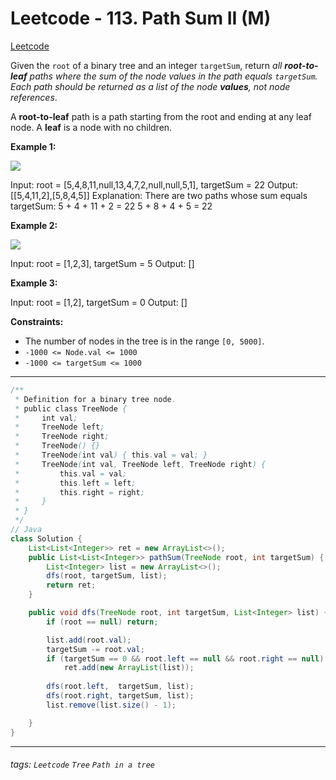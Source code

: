 # Leetcode - 113. Path Sum II (M)

[Leetcode](https://leetcode.com/problems/path-sum-ii/description/)

Given the `root` of a binary tree and an integer `targetSum`, return _all **root-to-leaf** paths where the sum of the node values in the path equals _`targetSum`_. Each path should be returned as a list of the node **values**, not node references_.

A **root-to-leaf** path is a path starting from the root and ending at any leaf node. A **leaf** is a node with no children.

**Example 1:**

![](https://assets.leetcode.com/uploads/2021/01/18/pathsumii1.jpg)

Input: root = [5,4,8,11,null,13,4,7,2,null,null,5,1], targetSum = 22
Output: [[5,4,11,2],[5,8,4,5]]
Explanation: There are two paths whose sum equals targetSum:
5 + 4 + 11 + 2 = 22
5 + 8 + 4 + 5 = 22

**Example 2:**

![](https://assets.leetcode.com/uploads/2021/01/18/pathsum2.jpg)

Input: root = [1,2,3], targetSum = 5
Output: []

**Example 3:**

Input: root = [1,2], targetSum = 0
Output: []

**Constraints:**

-   The number of nodes in the tree is in the range `[0, 5000]`.
-   `-1000 <= Node.val <= 1000`
-   `-1000 <= targetSum <= 1000`

---

```java
/**
 * Definition for a binary tree node.
 * public class TreeNode {
 *     int val;
 *     TreeNode left;
 *     TreeNode right;
 *     TreeNode() {}
 *     TreeNode(int val) { this.val = val; }
 *     TreeNode(int val, TreeNode left, TreeNode right) {
 *         this.val = val;
 *         this.left = left;
 *         this.right = right;
 *     }
 * }
 */
// Java
class Solution {
    List<List<Integer>> ret = new ArrayList<>();
    public List<List<Integer>> pathSum(TreeNode root, int targetSum) {
        List<Integer> list = new ArrayList<>();
        dfs(root, targetSum, list);
        return ret;
    }

    public void dfs(TreeNode root, int targetSum, List<Integer> list) {
        if (root == null) return;

        list.add(root.val);
        targetSum -= root.val;
        if (targetSum == 0 && root.left == null && root.right == null)
            ret.add(new ArrayList(list));
        
        dfs(root.left,  targetSum, list);
        dfs(root.right, targetSum, list);
        list.remove(list.size() - 1);

    }
}
```



---

###### tags: `Leetcode` `Tree` `Path in a tree`
